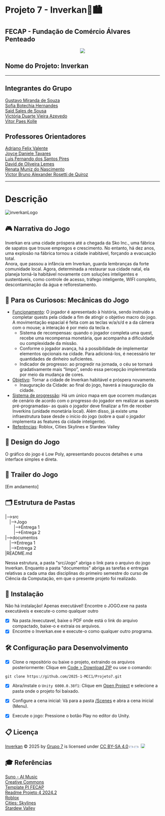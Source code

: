 # Projeto 7 - Inverkan🧠🏙️
## FECAP - Fundação de Comércio Álvares Penteado
<p align="center">
  <img src="https://github.com/user-attachments/assets/aed2b4ff-9c3d-4cdf-83da-2aa277a53f82" />
</p>

## Nome do Projeto: Inverkan  

<hr>

## Integrantes do Grupo
[Gustavo Miranda de Souza](https://www.linkedin.com/in/gustavo-miranda-162b5835b)  
[Sofia Botechia Hernandes](www.linkedin.com/in/sofiahernandes)  
[Said Sales de Sousa](www.linkedin.com/in/said-sales-96b6aa357)  
[Victória Duarte Vieira Azevedo](www.linkedin.com/in/victória-duarte-a35747211)  
[Vitor Paes Kolle](https://www.linkedin.com/in/vitor-paes-kolle)  

## Professores Orientadores
[Adriano Felix Valente](https://www.linkedin.com/in/adriano-valente-534576135/)  
[Joyce Daniele Tavares](https://www.linkedin.com/in/)  
[Luis Fernando dos Santos Pires](https://www.linkedin.com/in/luisspires)   
[David de Oliveira Lemes](https://www.linkedin.com/in/dolemes/)  
[Renata Muniz do Nascimento](https://www.linkedin.com/in/remuniz/)  
[Victor Bruno Alexander Rosetti de Quiroz](https://www.linkedin.com/in/victorbarq/)  

<hr>

# Descrição
![inverkanLogo](https://github.com/user-attachments/assets/7059a6e5-cf5c-4860-a28a-cd9bb65d50bf)  

## 🎮 Narrativa do Jogo
  Inverkan era uma cidade próspera até a chegada da Sko Inc., uma fábrica de sapatos que trouxe empregos e crescimento. No entanto, há dez anos, uma explosão na fábrica tornou a cidade inabitável, forçando a evacuação total.  
  Anora, que passou a infância em Inverkan, guarda lembranças da forte comunidade local. Agora, determinada a restaurar sua cidade natal, ela planeja torná-la habitável novamente com soluções inteligentes e sustentáveis, como controle de acesso, tráfego inteligente, WIFI completo, descontaminação da água e reflorestamento.

## 🤖 Para os Curiosos: Mecânicas do Jogo
- <ins>Funcionamento</ins>: O jogador é apresentado à história, sendo instruído a completar quests pela cidade a fim de atingir o objetivo macro do jogo. A movimentação espacial é feita com as teclas w/a/s/d e a da câmera com o mouse; a interação é por meio da tecla e. 
  - Sistema de recompensas: quando o jogador completa uma quest, recebe uma recompensa monetária, que acompanha a dificuldade ou complexidade da missão.
  - Conforme o jogador avança, há a possibilidade de implementar elementos opcionais na cidade. Para adicioná-los, é necessário ter quantidades de dinheiro suficientes.
  - Indicador de progresso: ao progredir na jornada, o céu se tornará gradativamente mais “limpo”, sendo essa percepção implementada por meio da mudança de cores.
- <ins>Objetivo</ins>: Tornar a cidade de Inverkan habitável e próspera novamente.
    - Inauguração da Cidade: ao final do jogo, haverá a inauguração da cidade.
- <ins>Sistema de progressão</ins>: Há um único mapa em que ocorrem mudanças de cenário de acordo com o progresso do jogador em realizar as quests pré-programadas– as quais o jogador deve finalizar a fim de receber Inverkins (unidade monetária local). Além disso, já existe uma infraestrutura base desde o início do jogo (sobre a qual o jogador implementa as features da cidade inteligente).
- <ins>Referências</ins>: Roblox, Cities Skylines e Stardew Valley  

## 🎨 Design do Jogo
  O gráfico do jogo é Low Poly, apresentando poucos detalhes e uma interface simples e direta.

## 🎥 Trailer do Jogo
[Em andamento]

## 🗂 Estrutura de Pastas
|-->src  
  &emsp;|-->Jogo  
    &emsp;&emsp;|-->Entrega 1  
    &emsp;&emsp;|-->Entrega 2  
|-->documentos  
  &emsp;|-->Entrega 1  
  &emsp;|-->Entrega 2  
|README.md

Nessa estrutura, a pasta "src/Jogo" abriga o link para o arquivo do jogo Inverkan. Enquanto a pasta "documentos" abriga as tarefas e entregas relativas a cada uma das disciplinas do primeiro semestre do curso de Ciência da Computação, em que o presente projeto foi realizado.  

## 🚀 Instalação
Não há instalação! Apenas executável! Encontre o JOGO.exe na pasta executáveis e execute-o como qualquer outro
- [X] Na pasta /executavel, baixe o PDF onde está o link do arquivo compactado, baixe-o e extraia os arquivos. 
- [X] Encontre o Inverkan.exe e execute-o como qualquer outro programa.

## 🛠 Configuração para Desenvolvimento
- [X] Clone o repositório ou baixe o projeto, extraindo os arquivos posteriormente: Clique em <ins>Code > Download ZIP</ins> ou use o comando:
```
git clone https://github.com/2025-1-MCC1/Projeto7.git
```  
- [X] Abra/instale o `Unity 6000.0.38f1`: Clique em <ins>Open Project</ins> e selecione a pasta onde o projeto foi baixado.   
- [X] Configure a cena inicial: Vá para a pasta <ins>/Scenes</ins> e abra a cena inicial (Menu).  
- [X] Execute o jogo: Pressione o botão Play no editor do Unity.  


## 📋 Licença
<a href="https://github.com/2025-1-MCC1/Projeto7">Inverkan</a> © 2025 by <a href="https://github.com/2025-1-MCC1/Projeto7">Grupo 7</a> is licensed under <a href="https://creativecommons.org/licenses/by-sa/4.0/">CC BY-SA 4.0</a><img src="https://mirrors.creativecommons.org/presskit/icons/cc.svg" style="max-width: 1em;max-height:.5em;margin-left: .2em;"><img src="https://mirrors.creativecommons.org/presskit/icons/by.svg" style="max-width: 1em;max-height:.5em;margin-left: .2em;"><img src="https://mirrors.creativecommons.org/presskit/icons/sa.svg" style="max-width: 1em;max-height:1em;margin-left: .5em;">

## 🎓 Referências
[Suno - AI Music](https://suno.com/)  
[Creative Commons](https://creativecommons.org/share-your-work/)  
[Template PI FECAP](https://github.com/fecaphub/Template_PI)  
[Readme Projeto 4 2024.2](https://github.com/2024-2-MCC1/Projeto4)  
[Roblox](https://www.roblox.com/)  
[Cities: Skylines](https://store.epicgames.com/pt-BR/p/cities-skylines)  
[Stardew Valley](https://store.steampowered.com/app/413150/Stardew_Valley/)
